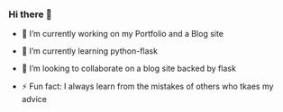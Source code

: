 ### Hi there 👋
- 🔭 I’m currently working on my Portfolio and a Blog site
- 🌱 I’m currently learning python-flask
- 👯 I’m looking to collaborate on a blog site backed by flask

- ⚡ Fun fact: I always learn from the mistakes of others who tkaes my advice




<!--
**aaditgarg17/aaditgarg17** is a ✨ _special_ ✨ repository because its `README.md` (this file) appears on your GitHub profile.

Here are some ideas to get you started:

- 🔭 I’m currently working on ...
- 🌱 I’m currently learning ...
- 👯 I’m looking to collaborate on ...
- 🤔 I’m looking for help with ...
- 💬 Ask me about ...
- 📫 How to reach me: ...
- 😄 Pronouns: ...
- ⚡ Fun fact: ...
-->
